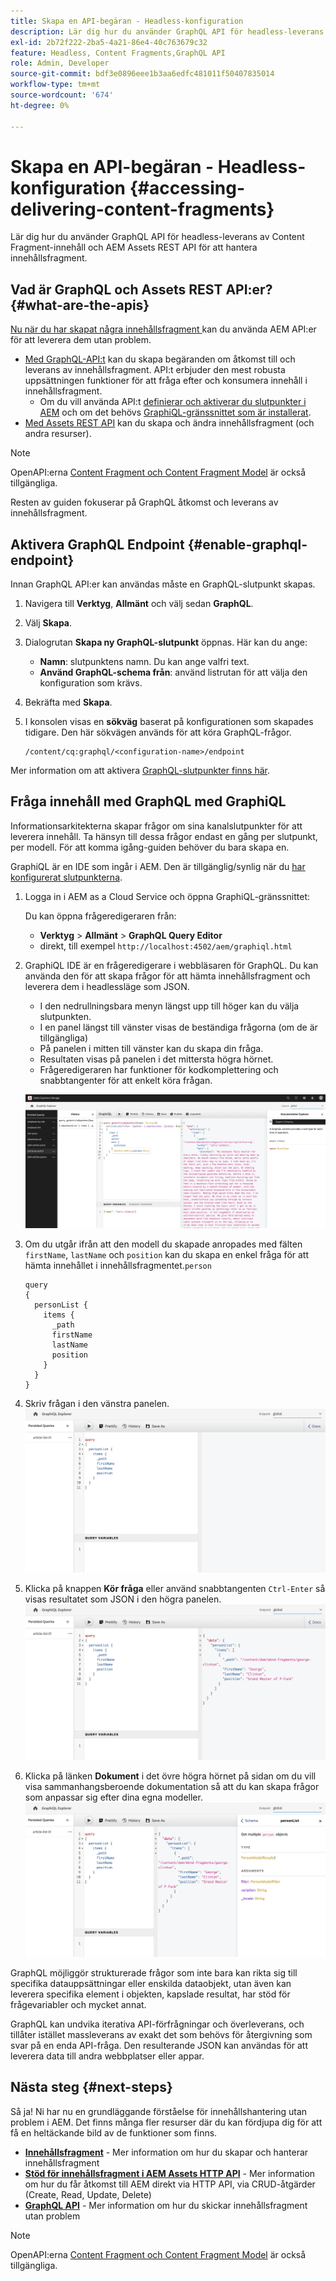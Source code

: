 ```yaml
---
title: Skapa en API-begäran - Headless-konfiguration
description: Lär dig hur du använder GraphQL API för headless-leverans av Content Fragment-innehåll och AEM Assets REST API för att hantera innehållsfragment.
exl-id: 2b72f222-2ba5-4a21-86e4-40c763679c32
feature: Headless, Content Fragments,GraphQL API
role: Admin, Developer
source-git-commit: bdf3e0896eee1b3aa6edfc481011f50407835014
workflow-type: tm+mt
source-wordcount: '674'
ht-degree: 0%

---
```


# Skapa en API-begäran - Headless-konfiguration {#accessing-delivering-content-fragments}

Lär dig hur du använder GraphQL API för headless-leverans av Content Fragment-innehåll och AEM Assets REST API för att hantera innehållsfragment.

## Vad är GraphQL och Assets REST API:er? {#what-are-the-apis}

[Nu när du har skapat några innehållsfragment ](create-content-fragment.md) kan du använda AEM API:er för att leverera dem utan problem.

* [Med GraphQL-API:t](/help/headless/graphql-api/content-fragments.md) kan du skapa begäranden om åtkomst till och leverans av innehållsfragment. API:t erbjuder den mest robusta uppsättningen funktioner för att fråga efter och konsumera innehåll i innehållsfragment.
   * Om du vill använda API:t [definierar och aktiverar du slutpunkter i AEM](/help/headless/graphql-api/graphql-endpoint.md) och om det behövs [GraphiQL-gränssnittet som är installerat](/help/headless/graphql-api/graphiql-ide.md).
* [Med Assets REST API](/help/assets/content-fragments/assets-api-content-fragments.md) kan du skapa och ändra innehållsfragment (och andra resurser).

>[!NOTE]
>
>OpenAPI:erna [Content Fragment och Content Fragment Model](/help/headless/content-fragment-openapis.md) är också tillgängliga.

Resten av guiden fokuserar på GraphQL åtkomst och leverans av innehållsfragment.

## Aktivera GraphQL Endpoint {#enable-graphql-endpoint}

Innan GraphQL API:er kan användas måste en GraphQL-slutpunkt skapas.

1. Navigera till **Verktyg**, **Allmänt** och välj sedan **GraphQL**.
1. Välj **Skapa**.
1. Dialogrutan **Skapa ny GraphQL-slutpunkt** öppnas. Här kan du ange:
   * **Namn**: slutpunktens namn. Du kan ange valfri text.
   * **Använd GraphQL-schema från**: använd listrutan för att välja den konfiguration som krävs.
1. Bekräfta med **Skapa**.
1. I konsolen visas en **sökväg** baserat på konfigurationen som skapades tidigare. Den här sökvägen används för att köra GraphQL-frågor.

   ```
   /content/cq:graphql/<configuration-name>/endpoint
   ```

Mer information om att aktivera [GraphQL-slutpunkter finns här](/help/headless/graphql-api/graphql-endpoint.md).

## Fråga innehåll med GraphQL med GraphiQL

Informationsarkitekterna skapar frågor om sina kanalslutpunkter för att leverera innehåll. Ta hänsyn till dessa frågor endast en gång per slutpunkt, per modell. För att komma igång-guiden behöver du bara skapa en.

GraphiQL är en IDE som ingår i AEM. Den är tillgänglig/synlig när du [har konfigurerat slutpunkterna](#enable-graphql-endpoint).

1. Logga in i AEM as a Cloud Service och öppna GraphiQL-gränssnittet:

   Du kan öppna frågeredigeraren från:

   * **Verktyg** > **Allmänt** > **GraphQL Query Editor**
   * direkt, till exempel `http://localhost:4502/aem/graphiql.html`

1. GraphiQL IDE är en frågeredigerare i webbläsaren för GraphQL. Du kan använda den för att skapa frågor för att hämta innehållsfragment och leverera dem i headlessläge som JSON.
   * I den nedrullningsbara menyn längst upp till höger kan du välja slutpunkten.
   * I en panel längst till vänster visas de beständiga frågorna (om de är tillgängliga)
   * På panelen i mitten till vänster kan du skapa din fråga.
   * Resultaten visas på panelen i det mittersta högra hörnet.
   * Frågeredigeraren har funktioner för kodkomplettering och snabbtangenter för att enkelt köra frågan.

   ![GraphiQL-redigerare](../assets/graphiql.png)

1. Om du utgår ifrån att den modell du skapade anropades med fälten `firstName`, `lastName` och `position` kan du skapa en enkel fråga för att hämta innehållet i innehållsfragmentet.`person`

   ```text
   query 
   {
     personList {
       items {
         _path
         firstName
         lastName
         position
       }
     }
   }
   ```

1. Skriv frågan i den vänstra panelen.
   ![GraphiQL-fråga](../assets/graphiql-query.png)

1. Klicka på knappen **Kör fråga** eller använd snabbtangenten `Ctrl-Enter` så visas resultatet som JSON i den högra panelen.
   ![GraphiQL-resultat](../assets/graphiql-results.png)

1. Klicka på länken **Dokument** i det övre högra hörnet på sidan om du vill visa sammanhangsberoende dokumentation så att du kan skapa frågor som anpassar sig efter dina egna modeller.
   ![GraphiQL-dokumentation](../assets/graphiql-documentation.png)

GraphQL möjliggör strukturerade frågor som inte bara kan rikta sig till specifika datauppsättningar eller enskilda dataobjekt, utan även kan leverera specifika element i objekten, kapslade resultat, har stöd för frågevariabler och mycket annat.

GraphQL kan undvika iterativa API-förfrågningar och överleverans, och tillåter istället massleverans av exakt det som behövs för återgivning som svar på en enda API-fråga. Den resulterande JSON kan användas för att leverera data till andra webbplatser eller appar.

## Nästa steg {#next-steps}

Så ja! Ni har nu en grundläggande förståelse för innehållshantering utan problem i AEM. Det finns många fler resurser där du kan fördjupa dig för att få en heltäckande bild av de funktioner som finns.

* **[Innehållsfragment](/help/sites-cloud/administering/content-fragments/managing.md)** - Mer information om hur du skapar och hanterar innehållsfragment
* **[Stöd för innehållsfragment i AEM Assets HTTP API](/help/assets/content-fragments/assets-api-content-fragments.md)** - Mer information om hur du får åtkomst till AEM direkt via HTTP API, via CRUD-åtgärder (Create, Read, Update, Delete)
* **[GraphQL API](/help/headless/graphql-api/content-fragments.md)** - Mer information om hur du skickar innehållsfragment utan problem

>[!NOTE]
>
>OpenAPI:erna [Content Fragment och Content Fragment Model](/help/headless/content-fragment-openapis.md) är också tillgängliga.
